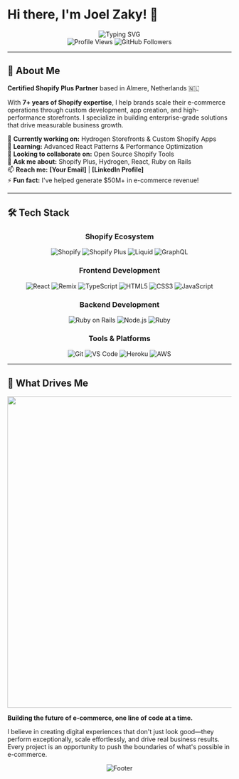 # Hi there, I'm Joel Zaky! 👋

<div align="center">
  <img src="https://readme-typing-svg.herokuapp.com?font=Fira+Code&size=30&duration=3000&pause=1000&color=00D4AA&center=true&vCenter=true&width=600&lines=Shopify+%2B+Developer;Hydrogen+Specialist;App+Developer;7%2B+Years+Experience" alt="Typing SVG" />
</div>

<div align="center">
  <img src="https://komarev.com/ghpvc/?username=joelzaky&label=Profile%20views&color=0e75b6&style=flat" alt="Profile Views" />
  <img src="https://img.shields.io/github/followers/joelzaky?label=Followers&style=social" alt="GitHub Followers" />
</div>

---

## 🚀 About Me

**Certified Shopify Plus Partner** based in Almere, Netherlands 🇳🇱

With **7+ years of Shopify expertise**, I help brands scale their e-commerce operations through custom development, app creation, and high-performance storefronts. I specialize in building enterprise-grade solutions that drive measurable business growth.

🔭 **Currently working on:** Hydrogen Storefronts & Custom Shopify Apps  
🌱 **Learning:** Advanced React Patterns & Performance Optimization  
👯 **Looking to collaborate on:** Open Source Shopify Tools  
💬 **Ask me about:** Shopify Plus, Hydrogen, React, Ruby on Rails  
📫 **Reach me:** **[Your Email]** | **[LinkedIn Profile]**  
⚡ **Fun fact:** I've helped generate $50M+ in e-commerce revenue!

---

## 🛠️ Tech Stack

<div align="center">

### Shopify Ecosystem
![Shopify](https://img.shields.io/badge/Shopify-7AB55C?style=for-the-badge&logo=shopify&logoColor=white)
![Shopify Plus](https://img.shields.io/badge/Shopify_Plus-7AB55C?style=for-the-badge&logo=shopify&logoColor=white)
![Liquid](https://img.shields.io/badge/Liquid-7AB55C?style=for-the-badge&logo=shopify&logoColor=white)
![GraphQL](https://img.shields.io/badge/GraphQL-E10098?style=for-the-badge&logo=graphql&logoColor=white)

### Frontend Development
![React](https://img.shields.io/badge/React-20232A?style=for-the-badge&logo=react&logoColor=61DAFB)
![Remix](https://img.shields.io/badge/Remix-000000?style=for-the-badge&logo=remix&logoColor=white)
![TypeScript](https://img.shields.io/badge/TypeScript-007ACC?style=for-the-badge&logo=typescript&logoColor=white)
![HTML5](https://img.shields.io/badge/HTML5-E34F26?style=for-the-badge&logo=html5&logoColor=white)
![CSS3](https://img.shields.io/badge/CSS3-1572B6?style=for-the-badge&logo=css3&logoColor=white)
![JavaScript](https://img.shields.io/badge/JavaScript-F7DF1E?style=for-the-badge&logo=javascript&logoColor=black)

### Backend Development
![Ruby on Rails](https://img.shields.io/badge/Ruby_on_Rails-CC0000?style=for-the-badge&logo=ruby-on-rails&logoColor=white)
![Node.js](https://img.shields.io/badge/Node.js-43853D?style=for-the-badge&logo=node.js&logoColor=white)
![Ruby](https://img.shields.io/badge/Ruby-CC342D?style=for-the-badge&logo=ruby&logoColor=white)

### Tools & Platforms
![Git](https://img.shields.io/badge/Git-F05032?style=for-the-badge&logo=git&logoColor=white)
![VS Code](https://img.shields.io/badge/VS_Code-007ACC?style=for-the-badge&logo=visual-studio-code&logoColor=white)
![Heroku](https://img.shields.io/badge/Heroku-430098?style=for-the-badge&logo=heroku&logoColor=white)
![AWS](https://img.shields.io/badge/AWS-232F3E?style=for-the-badge&logo=amazon-aws&logoColor=white)

</div>

---

## 🎯 What Drives Me

<div align="center">
  <img src="https://user-images.githubusercontent.com/74038190/212284100-561aa473-3905-4a80-b561-0d28506553ee.gif" width="700">
</div>

**Building the future of e-commerce, one line of code at a time.**

I believe in creating digital experiences that don't just look good—they perform exceptionally, scale effortlessly, and drive real business results. Every project is an opportunity to push the boundaries of what's possible in e-commerce.

<div align="center">
  <img src="https://capsule-render.vercel.app/api?type=waving&color=gradient&height=100&section=footer" alt="Footer" />
</div>
